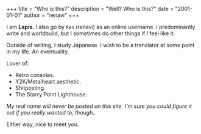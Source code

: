 +++
title = "Who is this?"
description = "Well? Who is this?"
date = "2001-01-01"
author = "renavi"
+++

I am **Lapis.** I also go by `Ren` (renavi) as an online username. I predominantly write and worldbuild, but I sometimes do other things if I feel like it.

Outside of writing, I study Japanese. I wish to be a translator at some point in my life. An eventuality.

Lover of:
- Retro consoles.
- Y2K/Metalheart aesthetic.
- Shitposting.
- The Starry Point Lighthouse.

*My real name will never be posted on this site. I'm sure you could figure it out if you really wanted to, though..*

Either way, nice to meet you.
